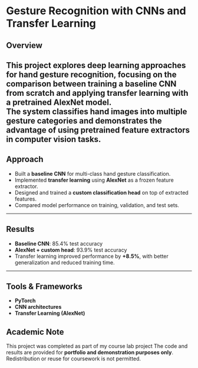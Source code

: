 # Gesture Recognition with CNNs and Transfer Learning

## Overview
This project explores **deep learning approaches for hand gesture recognition**, focusing on the comparison between training a **baseline CNN from scratch** and applying **transfer learning** with a pretrained AlexNet model.  
The system classifies hand images into multiple gesture categories and demonstrates the advantage of using pretrained feature extractors in computer vision tasks.  
---
## Approach
- Built a **baseline CNN** for multi-class hand gesture classification.  
- Implemented **transfer learning** using **AlexNet** as a frozen feature extractor.  
- Designed and trained a **custom classification head** on top of extracted features.  
- Compared model performance on training, validation, and test sets.  
---
## Results
- **Baseline CNN**: 85.4% test accuracy  
- **AlexNet + custom head**: 93.9% test accuracy  
- Transfer learning improved performance by **+8.5%**, with better generalization and reduced training time.  
---
## Tools & Frameworks
- **PyTorch**  
- **CNN architectures**  
- **Transfer Learning (AlexNet)**

## Academic Note
This project was completed as part of my course lab project 
The code and results are provided for **portfolio and demonstration purposes only**. Redistribution or reuse for coursework is not permitted.

